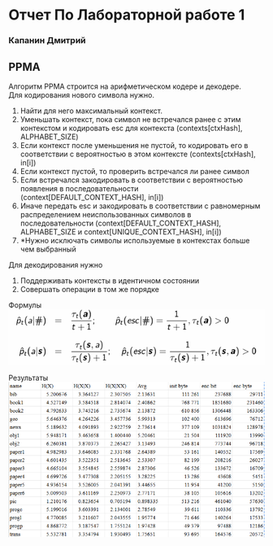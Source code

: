 # Отчет По Лабораторной работе 1
### Капанин Дмитрий
## PPMA
Алгоритм PPMA строится на арифметическом кодере и декодере.  
Для кодирования нового символа нужно.
1) Найти для него максимальный контекст.
2) Уменьшать контекст, пока символ не встречался ранее с этим контекстом и кодировать esc для контекста (contexts[ctxHash], ALPHABET_SIZE)
3) Если контекст после уменьшения не пустой, то кодировать его в соответствии с вероятностью в этом контексте (contexts[ctxHash], in[i])
4) Если контекст пустой, то проверить встречался ли ранее символ
5) Если встречался закодировать в соответствии с вероятностью появления в последовательности (context[DEFAULT_CONTEXT_HASH], in[i])
6) Иначе передать esc и закодировать в соответствии с равномерным распределением неиспользованных символов в последовательности (context[DEFAULT_CONTEXT_HASH], ALPHABET_SIZE и context[UNIQUE_CONTEXT_HASH], in[i]) 
7) *Нужно исключать символы используемые в контекстах больше чем выбранный

Для декодирования нужно
1) Поддерживать контексты в идентичном состоянии
2) Совершать операции в том же порядке

Формулы  
![Формулы](pic/for.png)  

Результаты  
![Результаты](pic/tab.png)  